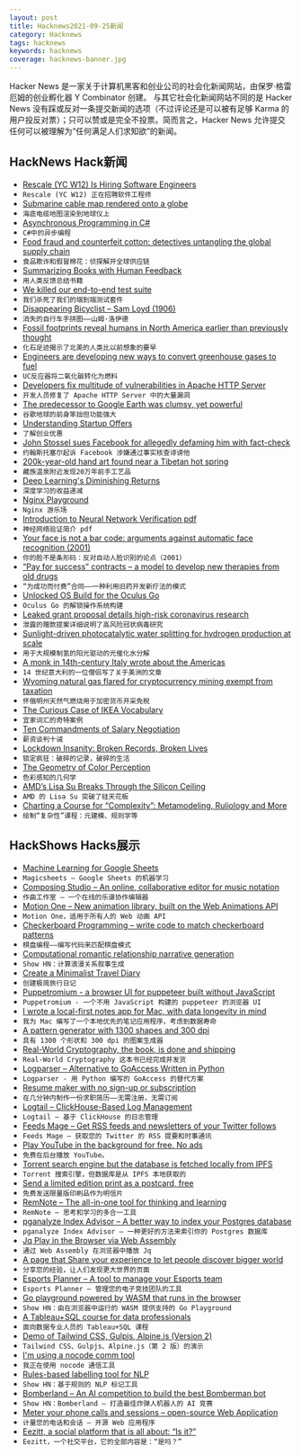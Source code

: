 ```yaml
---
layout: post
title: Hacknews2021-09-25新闻
category: Hacknews
tags: hacknews
keywords: hacknews
coverage: hacknews-banner.jpg
---
```


Hacker News 是一家关于计算机黑客和创业公司的社会化新闻网站，由保罗·格雷厄姆的创业孵化器 Y Combinator 创建。
与其它社会化新闻网站不同的是 Hacker News 没有踩或反对一条提交新闻的选项（不过评论还是可以被有足够 Karma 的用户投反对票）；只可以赞或是完全不投票。简而言之，Hacker News 允许提交任何可以被理解为“任何满足人们求知欲”的新闻。

## HackNews Hack新闻


- [Rescale (YC W12) Is Hiring Software Engineers](https://jobs.lever.co/rescale/57b5bc81-ee75-4a30-a763-3eb8dd595165?lever-origin=applied&lever-source%5B%5D=Hacker%20News)
- `Rescale (YC W12) 正在招聘软件工程师`
- [Submarine cable map rendered onto a globe](https://globe.gl/example/submarine-cables/)
- `海底电缆地图渲染到地球仪上`
- [Asynchronous Programming in C#](https://github.com/davidfowl/AspNetCoreDiagnosticScenarios/blob/master/AsyncGuidance.md)
- `C#中的异步编程`
- [Food fraud and counterfeit cotton: detectives untangling the global supply chain](https://www.theguardian.com/news/2021/sep/16/food-fraud-counterfeit-cotton-detectives-untangling-global-supply-chain)
- `食品欺诈和假冒棉花：侦探解开全球供应链`
- [Summarizing Books with Human Feedback](https://openai.com/blog/summarizing-books/)
- `用人类反馈总结书籍`
- [We killed our end-to-end test suite](https://building.nubank.com.br/why-we-killed-our-end-to-end-test-suite/)
- `我们杀死了我们的端到端测试套件`
- [Disappearing Bicyclist – Sam Loyd (1906)](https://www.geogebra.org/m/hypuahfc)
- `消失的自行车手拼图——山姆·洛伊德`
- [Fossil footprints reveal humans in North America earlier than previously thought](https://www.usgs.gov/news/fossilized-footprints-reveal-human-habitation-north-america-thousands-years-earlier-previously)
- `化石足迹揭示了北美的人类比以前想象的要早`
- [Engineers are developing new ways to convert greenhouse gases to fuel](https://www.uc.edu/news/articles/2021/09/uc-reactor-converts-carbon-dioxide-to-fuel-to-address-climate-change.html)
- `UC反应器将二氧化碳转化为燃料`
- [Developers fix multitude of vulnerabilities in Apache HTTP Server](https://portswigger.net/daily-swig/developers-fix-multitude-of-vulnerabilities-in-apache-http-server)
- `开发人员修复了 Apache HTTP Server 中的大量漏洞`
- [The predecessor to Google Earth was clumsy, yet powerful](https://www.vice.com/en/article/53vgbb/the-predecessor-to-google-earth-was-clumsy-yet-powerful)
- `谷歌地球的前身笨拙但功能强大`
- [Understanding Startup Offers](https://withcompound.com/manual-company-equity/understanding-startup-offers)
- `了解创业优惠`
- [John Stossel sues Facebook for allegedly defaming him with fact-check](https://www.hollywoodreporter.com/business/digital/john-stossel-sues-facebook-1235019248/)
- `约翰斯托塞尔起诉 Facebook 涉嫌通过事实核查诽谤他`
- [200k-year-old hand art found near a Tibetan hot spring](https://gizmodo.com/200-000-year-old-hand-art-found-near-a-tibetan-hot-spri-1847682046)
- `藏族温泉附近发现20万年前手工艺品`
- [Deep Learning's Diminishing Returns](https://spectrum.ieee.org/deep-learning-computational-cost)
- `深度学习的收益递减`
- [Nginx Playground](https://jvns.ca/blog/2021/09/24/new-tool--an-nginx-playground/)
- `Nginx 游乐场`
- [Introduction to Neural Network Verification pdf](https://arxiv.org/abs/2109.10317)
- `神经网络验证简介 pdf`
- [Your face is not a bar code: arguments against automatic face recognition (2001)](https://pages.gseis.ucla.edu/faculty/agre/bar-code.html)
- `你的脸不是条形码：反对自动人脸识别的论点（2001）`
- [“Pay for success” contracts – a model to develop new therapies from old drugs](https://crowdfundedcures.medium.com/pay-for-success-contracts-a-new-model-to-develop-new-therapies-from-old-drugs-f69b2189184d)
- `“为成功而付费”合同——一种利用旧药开发新疗法的模式`
- [Unlocked OS Build for the Oculus Go](https://twitter.com/id_aa_carmack/status/1441496416463904768)
- `Oculus Go 的解锁操作系统构建`
- [Leaked grant proposal details high-risk coronavirus research](https://theintercept.com/2021/09/23/coronavirus-research-grant-darpa/)
- `泄露的赠款提案详细说明了高风险冠状病毒研究`
- [Sunlight-driven photocatalytic water splitting for hydrogen production at scale](https://phys.org/news/2021-09-sunlight-driven-photocatalytic-hydrogen-production-scale.html)
- `用于大规模制氢的阳光驱动的光催化水分解`
- [A monk in 14th-century Italy wrote about the Americas](https://www.economist.com/the-americas/2021/09/25/a-monk-in-14th-century-italy-wrote-about-the-americas)
- `14 世纪意大利的一位僧侣写了关于美洲的文章`
- [Wyoming natural gas flared for cryptocurrency mining exempt from taxation](https://oilcity.news/wyoming/legislature/2021/04/15/gordon-signs-bill-exempting-wyoming-natural-gas-flared-for-cryptocurrency-mining-from-taxation/)
- `怀俄明州天然气燃烧用于加密货币开采免税`
- [The Curious Case of IKEA Vocabulary](https://lar5.com/ikea/)
- `宜家词汇的奇特案例`
- [Ten Commandments of Salary Negotiation](https://www.lennysnewsletter.com/p/negotiating-comp)
- `薪资谈判十诫`
- [Lockdown Insanity: Broken Records, Broken Lives](https://billmuehlenberg.com/2021/09/23/lockdown-insanity-broken-records-broken-lives/)
- `锁定疯狂：破碎的记录，破碎的生活`
- [The Geometry of Color Perception](https://www.handprint.com/HP/WCL/color2.html)
- `色彩感知的几何学`
- [AMD’s Lisa Su Breaks Through the Silicon Ceiling](https://spectrum.ieee.org/amds-lisa-su-breaks-through-the-silicon-ceiling)
- `AMD 的 Lisa Su 突破了硅天花板`
- [Charting a Course for “Complexity”: Metamodeling, Ruliology and More](https://writings.stephenwolfram.com/2021/09/charting-a-course-for-complexity-metamodeling-ruliology-and-more/)
- `绘制“复杂性”课程：元建模、规则学等`


## HackShows Hacks展示

- [ Machine Learning for Google Sheets](https://www.magicsheets.io/)
- `Magicsheets – Google Sheets 的机器学习`
- [ Composing Studio – An online, collaborative editor for music notation](https://github.com/ekzhang/composing.studio)
- `作曲工作室 – 一个在线的乐谱协作编辑器`
- [ Motion One – New animation library, built on the Web Animations API](https://motion.dev/)
- `Motion One，适用于所有人的 Web 动画 API`
- [ Checkerboard Programming – write code to match checkerboard patterns](https://www.checkerboardprogramming.com/)
- `棋盘编程——编写代码来匹配棋盘模式`
- [ Computational romantic relationship narrative generation](https://alovingexploration.com)
- `Show HN：计算浪漫关系叙事生成`
- [ Create a Minimalist Travel Diary](https://traveldays.com)
- `创建极简旅行日记`
- [ Puppetromium - a browser UI for puppeteer built without JavaScript](https://github.com/i5ik/puppetromium)
- `Puppetromium - 一个不用 JavaScript 构建的 puppeteer 的浏览器 UI`
- [ I wrote a local-first notes app for Mac, with data longevity in mind](https://noteship.com)
- `我为 Mac 编写了一个本地优先的笔记应用程序，考虑到数据寿命`
- [ A pattern generator with 1300 shapes and 300 dpi](https://tool.graphics/geometric)
- `具有 1300 个形状和 300 dpi 的图案生成器`
- [ Real-World Cryptography, the book, is done and shipping](item?id=28623869)
- `Real-World Cryptography 这本书已经完成并发货`
- [ Logparser – Alternative to GoAccess Written in Python](https://github.com/lucianmarin/logparser)
- `Logparser - 用 Python 编写的 GoAccess 的替代方案`
- [ Resume maker with no sign-up or subscription](https://luckyresumemaker.com)
- `在几分钟内制作一份求职简历——无需注册，无需订阅`
- [ Logtail – ClickHouse-Based Log Management](https://logtail.com/)
- `Logtail – 基于 ClickHouse 的日志管理`
- [ Feeds Mage – Get RSS feeds and newsletters of your Twitter follows](https://www.feedsmage.com/)
- `Feeds Mage – 获取您的 Twitter 的 RSS 提要和时事通讯`
- [ Play YouTube in the background for free. No ads](https://www.sling-music.com/)
- `免费在后台播放 YouTube。`
- [ Torrent search engine but the database is fetched locally from IPFS](https://giga.cat)
- `Torrent 搜索引擎，但数据库是从 IPFS 本地获取的`
- [ Send a limited edition print as a postcard, free](https://www.inkiii.com/)
- `免费发送限量版印刷品作为明信片`
- [ RemNote – The all-in-one tool for thinking and learning](https://www.remnote.com/)
- `RemNote – 思考和学习的多合一工具`
- [ pganalyze Index Advisor – A better way to index your Postgres database](https://pganalyze.com/index-advisor)
- `pganalyze Index Advisor – 一种更好的方法来索引你的 Postgres 数据库`
- [ Jq Play in the Browser via Web Assembly](https://jiehong.gitlab.io/jq_offline/)
- `通过 Web Assembly 在浏览器中播放 Jq`
- [ A page that Share your experience to let people discover bigger world](https://www.afterdo.com/)
- `分享您的经验，让人们发现更大世界的页面`
- [ Esports Planner – A tool to manage your Esports team](https://esports-planner.com/)
- `Esports Planner – 管理您的电子竞技团队的工具`
- [ Go playground powered by WASM that runs in the browser](https://go-playground-wasm.vercel.app/)
- `Show HN：由在浏览器中运行的 WASM 提供支持的 Go Playground`
- [ A Tableau+SQL course for data professionals](https://www.udemy.com/course/tableau-course/)
- `面向数据专业人员的 Tableau+SQL 课程`
- [ Demo of Tailwind CSS, Gulpjs, Alpine.js (Version 2)](https://github.com/joelparkerhenderson/demo-tailwind-css)
- `Tailwind CSS、Gulpjs、Alpine.js（第 2 版）的演示`
- [ I'm using a nocode comm tool](item?id=28638134)
- `我正在使用 nocode 通信工具`
- [ Rules-based labelling tool for NLP](https://github.com/dataqa/dataqa)
- `Show HN：基于规则的 NLP 标记工具`
- [ Bomberland – An AI competition to build the best Bomberman bot](https://www.gocoder.one/bomberland)
- `Show HN：Bomberland – 打造最佳炸弹人机器人的 AI 竞赛`
- [ Meter your phone calls and sessions – open-source Web Application](https://github.com/rsoury/callsesh)
- `计量您的电话和会话 – 开源 Web 应用程序`
- [ Eezitt, a social platform that is all about: “Is it?”](https://www.eezitt.com/)
- `Eezitt，一个社交平台，它的全部内容是：“是吗？”`

